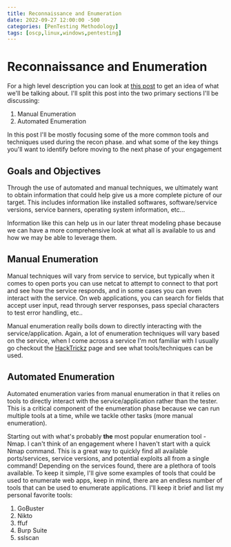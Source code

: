 ```yaml
---
title: Reconnaissance and Enumeration
date: 2022-09-27 12:00:00 -500 
categories: [PenTesting Methodology]
tags: [oscp,linux,windows,pentesting]
---
```


# Reconnaissance and Enumeration
For a high level description you can look at [this post](https://pharosec.net/posts/Network-Pentesting-Methodology/#reconnaissance) to get an idea of what we'll be talking about. I'll split this post into the two primary sections I'll be discussing: 

1. Manual Enumeration
2. Automated Enumeration

In this post I'll be mostly focusing some of the more common tools and techniques used during the recon phase. and what some of the key things you'll want to identify before moving to the next phase of your engagement

## Goals and Objectives

Through the use of automated and manual techniques, we ultimately want to obtain information that could help give us a more complete picture of our target. This includes information like installed softwares, software/service versions, service banners, operating system information, etc...

Information like this can help us in our later threat modeling phase because we can have a more comprehensive look at what all is available to us and how we may be able to leverage them.

## Manual Enumeration

Manual techniques will vary from service to service, but typically when it comes to open ports you can use netcat to attempt to connect to that port and see how the service responds, and in some cases you can even interact with the service. On web applications, you can search for fields that accept user input, read through server responses, pass special characters to test error handling, etc..

Manual enumeration really boils down to directly interacting with the service/application. Again, a lot of enumeration techniques will vary based on the service, when I come across a service I'm not familiar with I usually go checkout the [HackTrickz](https://book.hacktricks.xyz/generic-methodologies-and-resources/pentesting-methodology) page and see what tools/techniques can be used.

## Automated Enumeration

Automated enumeration varies from manual enumeration in that it relies on tools to directly interact with the service/application rather than the tester. This is a critical component of the enumeration phase because we can run multiple tools at a time, while we tackle other tasks (more manual enumeration).

Starting out with what's probably **the** most popular enumeration tool - Nmap. I can't think of an engagement where I haven't start with a quick Nmap command. This is a great way to quickly find all available ports/services, service versions, and potential exploits all from a single command! Depending on the services found, there are a plethora of tools available. To keep it simple, I'll give some examples of tools that could be used to enumerate web apps, keep in mind, there are an endless number of tools that can be used to enumerate applications. I'll keep it brief and list my personal favorite tools:

1. GoBuster
2. Nikto
3. ffuf
4. Burp Suite
5. sslscan